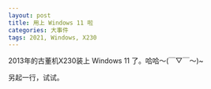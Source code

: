 ```yaml
---
layout: post
title: 用上 Windows 11 啦
categories: 大事件
tags: 2021, Windows, X230
---
```


2013年的古董机X230装上 Windows 11 了。哈哈～(￣▽￣～)~

另起一行，试试。
